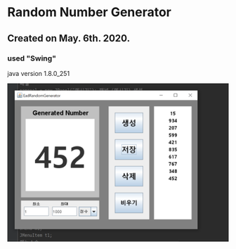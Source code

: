 # Random Number Generator
## Created on May. 6th. 2020.
### used "Swing"

java version 1.8.0_251

![example](./example.PNG)  
